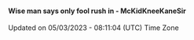 #### Wise man says only fool rush in - McKidKneeKaneSir
Updated on 05/03/2023 - 08:11:04 (UTC) Time Zone
